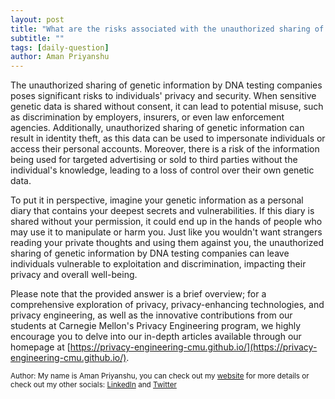 ```yaml
---
layout: post
title: "What are the risks associated with the unauthorized sharing of genetic information by DNA testing companies?"
subtitle: ""
tags: [daily-question]
author: Aman Priyanshu
---
```


The unauthorized sharing of genetic information by DNA testing companies poses significant risks to individuals' privacy and security. When sensitive genetic data is shared without consent, it can lead to potential misuse, such as discrimination by employers, insurers, or even law enforcement agencies. Additionally, unauthorized sharing of genetic information can result in identity theft, as this data can be used to impersonate individuals or access their personal accounts. Moreover, there is a risk of the information being used for targeted advertising or sold to third parties without the individual's knowledge, leading to a loss of control over their own genetic data.

To put it in perspective, imagine your genetic information as a personal diary that contains your deepest secrets and vulnerabilities. If this diary is shared without your permission, it could end up in the hands of people who may use it to manipulate or harm you. Just like you wouldn't want strangers reading your private thoughts and using them against you, the unauthorized sharing of genetic information by DNA testing companies can leave individuals vulnerable to exploitation and discrimination, impacting their privacy and overall well-being.

Please note that the provided answer is a brief overview; for a comprehensive exploration of privacy, privacy-enhancing technologies, and privacy engineering, as well as the innovative contributions from our students at Carnegie Mellon's Privacy Engineering program, we highly encourage you to delve into our in-depth articles available through our homepage at [https://privacy-engineering-cmu.github.io/](https://privacy-engineering-cmu.github.io/).

<small>Author: My name is Aman Priyanshu, you can check out my [website](https://amanpriyanshu.github.io/) for more details or check out my other socials: [LinkedIn](https://www.linkedin.com/in/aman-priyanshu/) and [Twitter](https://twitter.com/AmanPriyanshu6)</small>
